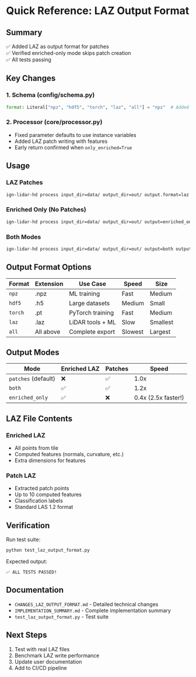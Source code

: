 # Quick Reference: LAZ Output Format

## Summary

✅ Added LAZ as output format for patches  
✅ Verified enriched-only mode skips patch creation  
✅ All tests passing

## Key Changes

### 1. Schema (config/schema.py)

```python
format: Literal["npz", "hdf5", "torch", "laz", "all"] = "npz"  # Added 'laz'
```

### 2. Processor (core/processor.py)

- Fixed parameter defaults to use instance variables
- Added LAZ patch writing with features
- Early return confirmed when `only_enriched=True`

## Usage

### LAZ Patches

```bash
ign-lidar-hd process input_dir=data/ output_dir=out/ output.format=laz
```

### Enriched Only (No Patches)

```bash
ign-lidar-hd process input_dir=data/ output_dir=out/ output=enriched_only
```

### Both Modes

```bash
ign-lidar-hd process input_dir=data/ output_dir=out/ output=both output.format=laz
```

## Output Format Options

| Format  | Extension | Use Case         | Speed   | Size     |
| ------- | --------- | ---------------- | ------- | -------- |
| `npz`   | .npz      | ML training      | Fast    | Medium   |
| `hdf5`  | .h5       | Large datasets   | Medium  | Small    |
| `torch` | .pt       | PyTorch training | Fast    | Medium   |
| `laz`   | .laz      | LiDAR tools + ML | Slow    | Smallest |
| `all`   | All above | Complete export  | Slowest | Largest  |

## Output Modes

| Mode                | Enriched LAZ | Patches | Speed               |
| ------------------- | ------------ | ------- | ------------------- |
| `patches` (default) | ❌           | ✅      | 1.0x                |
| `both`              | ✅           | ✅      | 1.2x                |
| `enriched_only`     | ✅           | ❌      | 0.4x (2.5x faster!) |

## LAZ File Contents

### Enriched LAZ

- All points from tile
- Computed features (normals, curvature, etc.)
- Extra dimensions for features

### Patch LAZ

- Extracted patch points
- Up to 10 computed features
- Classification labels
- Standard LAS 1.2 format

## Verification

Run test suite:

```bash
python test_laz_output_format.py
```

Expected output:

```
✅ ALL TESTS PASSED!
```

## Documentation

- `CHANGES_LAZ_OUTPUT_FORMAT.md` - Detailed technical changes
- `IMPLEMENTATION_SUMMARY.md` - Complete implementation summary
- `test_laz_output_format.py` - Test suite

## Next Steps

1. Test with real LAZ files
2. Benchmark LAZ write performance
3. Update user documentation
4. Add to CI/CD pipeline
